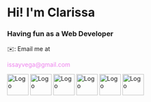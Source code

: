 <h1>Hi! I'm Clarissa</h1>
<h3>Having fun as a Web Developer</h3>
<p>✉️: Email me at <p style="color: violet;">issayvega@gmail.com</p></p>
<!---
Tangers2/Tangers2 is a ✨ special ✨ repository because its `README.md` (this file) appears on your GitHub profile.
You can click the Preview link to take a look at your changes.
--->
<p float="left">
<img src="https://github.com/Tangers2/logos/blob/main/css.png" alt="Logo" width="50" height="50">
<img src="https://github.com/Tangers2/logos/blob/main/html.png" alt="Logo" width="50" height="50">
<img src="https://github.com/Tangers2/logos/blob/main/js.png" alt="Logo" width="50" height="50">
<img src="https://github.com/Tangers2/logos/blob/main/php.png" alt="Logo" width="50" height="50">
<img src="https://github.com/Tangers2/logos/blob/main/py.jpg" alt="Logo" width="50" height="50">
<img src="https://github.com/Tangers2/logos/blob/main/sql.jpg" alt="Logo" width="50" height="50">




  
</p>
